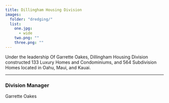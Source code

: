```yaml
---
title: Dillingham Housing Division
images:
  folder: "dredging/"
  list:
    one.jpg:
      - wide
    two.png: ""
    three.png: ""
---
```

Under the leadership Of Garrette Oakes, 
Dillingham Housing Division constructed 133 Luxury Homes and Condominiums, 
and 564 Subdivision Homes located in Oahu, Maui, and Kauai.

___

### Division Manager
Garrette Oakes
